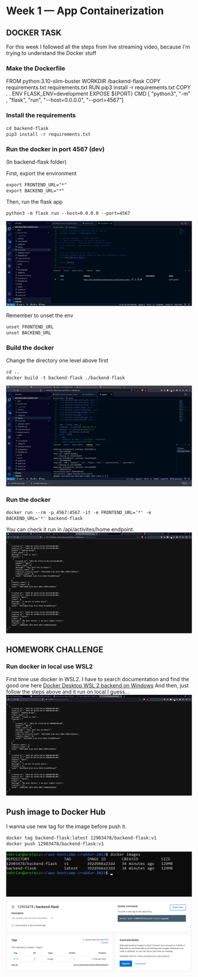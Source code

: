 # Week 1 — App Containerization

## DOCKER TASK
For this week I followed all the steps from live streaming video, because I'm trying to understand the Docker stuff

### Make the Dockerfile
FROM python:3.10-slim-buster
WORKDIR /backend-flask
COPY requirements.txt requirements.txt
RUN pip3 install -r requirements.txt
COPY . .
ENV FLASK_ENV=development
EXPOSE ${PORT}
CMD [ "python3", "-m" , "flask", "run", "--host=0.0.0.0", "--port=4567"]

### Install the requirements
```
cd backend-flask
pip3 install -r requirements.txt 
```

### Run the docker in port 4567 (dev)
(In backend-flask folder)

First, export the environment
```
export FRONTEND_URL="*"
export BACKEND_URL="*"
```

Then, run the flask app
```
python3 -m flask run --host=0.0.0.0 --port=4567
```
![Run flask app in dev](https://github.com/nikofebrianur/aws-bootcamp-cruddur-2023/blob/main/journal/assets/week-1/run%20docker%20at%20port%204567%20and%20unlock.png)

Remember to unset the env
```
unset FRONTEND_URL
unset BACKEND_URL
```

### Build the docker
Change the directory one level above first
```
cd ..
docker build -t backend-flask ./backend-flask
```
![Build Success](https://github.com/nikofebrianur/aws-bootcamp-cruddur-2023/blob/week-1/journal/assets/week-1/docker%20build%20flask%20app.png)

### Run the docker
```
docker run --rm -p 4567:4567 -it -e FRONTEND_URL='*' -e BACKEND_URL='*' backend-flask
```
You can check it run in /api/activites/home endpoint.
![Success run the docker](https://github.com/nikofebrianur/aws-bootcamp-cruddur-2023/blob/week-1/journal/assets/week-1/success%20run%20the%20docker%20flask%20app.png)

## HOMEWORK CHALLENGE
### Run docker in local use WSL2
First time use docker in WSL2. I have to search documentation and find the good one here [Docker Desktop WSL 2 backend on Windows](https://docs.docker.com/desktop/windows/wsl/)
And then, just follow the steps above and it run on local I guess...
![run the app locally using docker](https://github.com/nikofebrianur/aws-bootcamp-cruddur-2023/blob/week-1/journal/assets/week-1/LOCAL%20running%20docker%20locally%20use%20wsl2.png)

## Push image to Docker Hub
I wanna use new tag for the image before push it.
```
docker tag backend-flask:latest 12903478/backend-flask:v1
docker push 12903478/backend-flask:v1
```
![My images in local](https://github.com/nikofebrianur/aws-bootcamp-cruddur-2023/blob/week-1/journal/assets/week-1/docker%20images.png)
![New pushed image in Docker Hub](https://github.com/nikofebrianur/aws-bootcamp-cruddur-2023/blob/week-1/journal/assets/week-1/docker%20hub.png)
